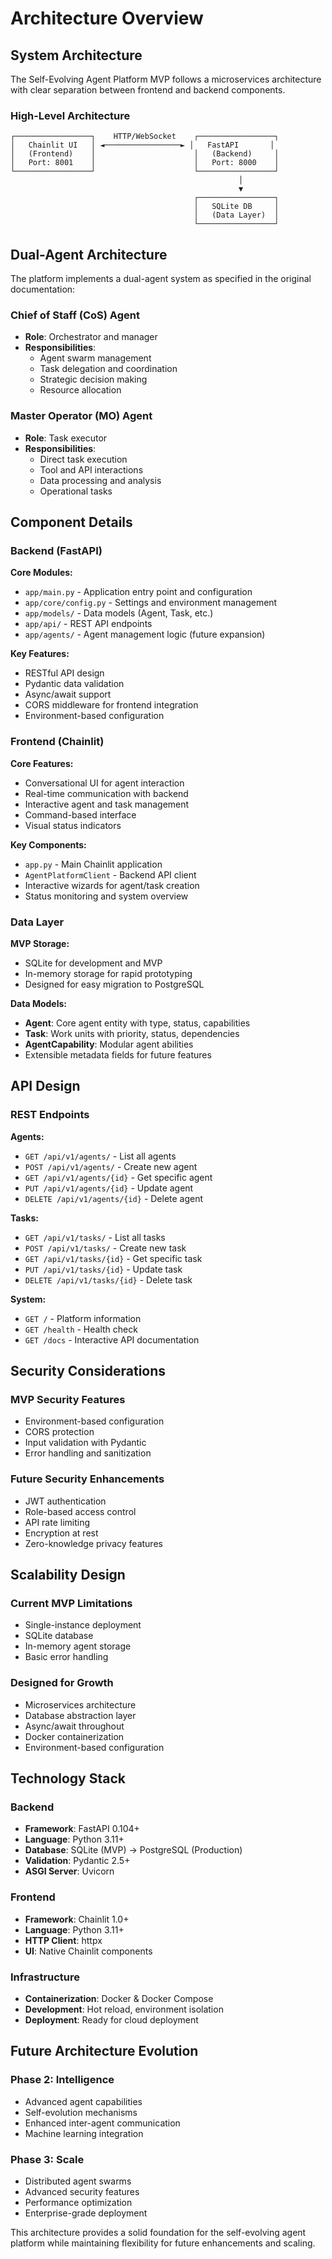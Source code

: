 # Architecture Overview

## System Architecture

The Self-Evolving Agent Platform MVP follows a microservices architecture with clear separation between frontend and backend components.

### High-Level Architecture

```
┌─────────────────┐    HTTP/WebSocket    ┌─────────────────┐
│   Chainlit UI   │ ◄─────────────────► │   FastAPI       │
│   (Frontend)    │                      │   (Backend)     │
│   Port: 8001    │                      │   Port: 8000    │
└─────────────────┘                      └─────────────────┘
                                                   │
                                                   ▼
                                         ┌─────────────────┐
                                         │   SQLite DB     │
                                         │   (Data Layer)  │
                                         └─────────────────┘
```

## Dual-Agent Architecture

The platform implements a dual-agent system as specified in the original documentation:

### Chief of Staff (CoS) Agent
- **Role**: Orchestrator and manager
- **Responsibilities**:
  - Agent swarm management
  - Task delegation and coordination
  - Strategic decision making
  - Resource allocation

### Master Operator (MO) Agent
- **Role**: Task executor
- **Responsibilities**:
  - Direct task execution
  - Tool and API interactions
  - Data processing and analysis
  - Operational tasks

## Component Details

### Backend (FastAPI)

**Core Modules:**
- `app/main.py` - Application entry point and configuration
- `app/core/config.py` - Settings and environment management
- `app/models/` - Data models (Agent, Task, etc.)
- `app/api/` - REST API endpoints
- `app/agents/` - Agent management logic (future expansion)

**Key Features:**
- RESTful API design
- Pydantic data validation
- Async/await support
- CORS middleware for frontend integration
- Environment-based configuration

### Frontend (Chainlit)

**Core Features:**
- Conversational UI for agent interaction
- Real-time communication with backend
- Interactive agent and task management
- Command-based interface
- Visual status indicators

**Key Components:**
- `app.py` - Main Chainlit application
- `AgentPlatformClient` - Backend API client
- Interactive wizards for agent/task creation
- Status monitoring and system overview

### Data Layer

**MVP Storage:**
- SQLite for development and MVP
- In-memory storage for rapid prototyping
- Designed for easy migration to PostgreSQL

**Data Models:**
- **Agent**: Core agent entity with type, status, capabilities
- **Task**: Work units with priority, status, dependencies
- **AgentCapability**: Modular agent abilities
- Extensible metadata fields for future features

## API Design

### REST Endpoints

**Agents:**
- `GET /api/v1/agents/` - List all agents
- `POST /api/v1/agents/` - Create new agent
- `GET /api/v1/agents/{id}` - Get specific agent
- `PUT /api/v1/agents/{id}` - Update agent
- `DELETE /api/v1/agents/{id}` - Delete agent

**Tasks:**
- `GET /api/v1/tasks/` - List all tasks
- `POST /api/v1/tasks/` - Create new task
- `GET /api/v1/tasks/{id}` - Get specific task
- `PUT /api/v1/tasks/{id}` - Update task
- `DELETE /api/v1/tasks/{id}` - Delete task

**System:**
- `GET /` - Platform information
- `GET /health` - Health check
- `GET /docs` - Interactive API documentation

## Security Considerations

### MVP Security Features
- Environment-based configuration
- CORS protection
- Input validation with Pydantic
- Error handling and sanitization

### Future Security Enhancements
- JWT authentication
- Role-based access control
- API rate limiting
- Encryption at rest
- Zero-knowledge privacy features

## Scalability Design

### Current MVP Limitations
- Single-instance deployment
- SQLite database
- In-memory agent storage
- Basic error handling

### Designed for Growth
- Microservices architecture
- Database abstraction layer
- Async/await throughout
- Docker containerization
- Environment-based configuration

## Technology Stack

### Backend
- **Framework**: FastAPI 0.104+
- **Language**: Python 3.11+
- **Database**: SQLite (MVP) → PostgreSQL (Production)
- **Validation**: Pydantic 2.5+
- **ASGI Server**: Uvicorn

### Frontend
- **Framework**: Chainlit 1.0+
- **Language**: Python 3.11+
- **HTTP Client**: httpx
- **UI**: Native Chainlit components

### Infrastructure
- **Containerization**: Docker & Docker Compose
- **Development**: Hot reload, environment isolation
- **Deployment**: Ready for cloud deployment

## Future Architecture Evolution

### Phase 2: Intelligence
- Advanced agent capabilities
- Self-evolution mechanisms
- Enhanced inter-agent communication
- Machine learning integration

### Phase 3: Scale
- Distributed agent swarms
- Advanced security features
- Performance optimization
- Enterprise-grade deployment

This architecture provides a solid foundation for the self-evolving agent platform while maintaining flexibility for future enhancements and scaling.
